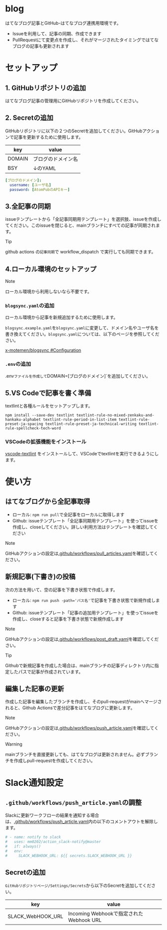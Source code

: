# blog

はてなブログ記事とGitHub-はてなブログ連携用環境です。

- Issueを利用して、記事の同期、作成できます
- PullRequestにて変更点を作成し、それがマージされたタイミングではてなブログの記事も更新されます

# セットアップ

## 1. GitHubリポジトリの追加

はてなブログ記事の管理用にGitHubリポジトリを作成してください。

## 2. Secretの追加

GitHubリポジトリに以下の２つのSecretを追加してください。GitHubアクションで記事を更新するために使用します。

| key | value |
| - | - |
| DOMAIN | ブログのドメイン名 |
| BSY | ↓のYAML |

```yaml
[ブログのドメイン]:
  username: [ユーザ名]
  password: [AtomPubのAPIキー]
```

## 3.全記事の同期

issueテンプレートから「全記事同期用テンプレート」を選択肢、issueを作成してください。このissueを閉じると、mainブランチにすべての記事が同期されます。

> [!TIP]
> github actions の`記事同期`で workflow_dispatch で実行しても同期できます。

## 4.ローカル環境のセットアップ

> [!NOTE]
> ローカル環境から利用しないなら不要です。

### `blogsync.yaml`の追加

ローカル環境から記事を新規追加するために使用します。

`blogsync.example.yaml`を`blogsync.yaml`に変更して、ドメイン名やユーザ名を書き換えてください。`blogsync.yaml`については、以下のページを参照してください。

[x-motemen/blogsync #Configuration](https://github.com/x-motemen/blogsync#configuration)

### `.env`の追加

.env`ファイルを作成して`DOMAIN=[ブログのドメイン]`を追加してください。

## 5.VS Codeで記事を書く準備

textlintと各種ルールをセットアップします。

```shell
npm install --save-dev textlint textlint-rule-no-mixed-zenkaku-and-hankaku-alphabet textlint-rule-period-in-list-item textlint-rule-preset-ja-spacing textlint-rule-preset-ja-technical-writing textlint-rule-spellcheck-tech-word
```

### VSCodeの拡張機能をインストール

[vscode-textlint](https://marketplace.visualstudio.com/items?itemName=taichi.vscode-textlint) をインストールして、VSCodeでtextlintを実行できるようにします。

# 使い方

## はてなブログから全記事取得

- ローカル: `npm run pull`で全記事をローカルに取得します
- Github: issueテンプレート「全記事同期用テンプレート」を使ってissueを作成し、closeしてください。詳しい利用方法はテンプレートを確認してください

> [!NOTE]
> GitHubアクションの設定は[.github/workflows/pull_articles.yaml](.github/workflows/pull_articles.yaml)を確認してください。

## 新規記事(下書き)の投稿

次の方法を用いて、空の記事を下書き状態で作成します。

- ローカル: `npm run push -path='パス名'`で記事を下書き状態で新規作成します
- Github: issueテンプレート「記事の追加用テンプレート」を使ってissueを作成し、closeすると記事を下書き状態で新規作成します

> [!NOTE]
> GitHubアクションの設定は[.github/workflows/post_draft.yaml](.github/workflows/post_draft.yaml)を確認してください。

> [!TIP]
> Githubで新規記事を作成した場合は、mainブランチの記事ディレクトリ内に指定したパスで記事が作成されています。

## 編集した記事の更新

作成した記事を編集したブランチを作成し、そのpull-requestがmainへマージされると、Github Actionsで差分記事をはてなブログに更新します。

> [!NOTE]
> GitHubアクションの設定は[.github/workflows/push_article.yaml](.github/workflows/push_article.yaml)を確認してください。

> [!WARNING]
> mainブランチを直接更新しても、はてなブログは更新されません。必ずブランチを作成しpull-requestを作成してください。

# Slack通知設定

## `.github/workflows/push_article.yaml`の調整

Slackに更新ワークフローの結果を通知する場合は、[.github/workflows/push_article.yaml](.github/workflows/push_article.yaml)内の以下のコメントアウトを解除します。

```yaml
# - name: notify to slack
#   uses: mm0202/action_slack-notify@master
#   if: always()
#   env:
#     SLACK_WEBHOOK_URL: ${{ secrets.SLACK_WEBHOOK_URL }}
```

## Secretの追加

`GitHubリポジトリページ/Settings/Secrets`から以下のSecretを追加してください。

| key | value |
| - | - |
| SLACK_WebHOOK_URL | Incoming Webhookで指定されたWebhook URL |
